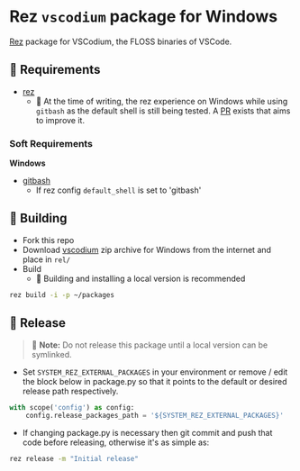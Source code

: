 # Rez `vscodium` package for Windows

[Rez](https://github.com/AcademySoftwareFoundation/rez) package for VSCodium, the FLOSS binaries of VSCode.

## :memo: Requirements

- [rez](https://github.com/AcademySoftwareFoundation/rez)
    - :construction: At the time of writing, the rez experience on Windows while using `gitbash` as the default shell is still being tested. A [PR](https://github.com/AcademySoftwareFoundation/rez/pull/1364) exists that aims to improve it.

### Soft Requirements

__Windows__

- [gitbash](https://gitforwindows.org/)
    - If rez config `default_shell` is set to 'gitbash'

## :hammer: Building

- Fork this repo
- Download [vscodium](https://github.com/VSCodium/vscodium/releases/download/1.71.0.22245/VSCodium-win32-x64-1.71.0.22245.zip) zip archive for Windows from the internet and place in `rel/`
- Build
    - :construction: Building and installing a local version is recommended

```sh
rez build -i -p ~/packages
```

## :ship: Release

> :rotating_light: **Note:** Do not release this package until a local version can be symlinked.

- Set `SYSTEM_REZ_EXTERNAL_PACKAGES` in your environment or remove / edit the block below in package.py so that it points to the default or desired release path respectively.

```python
with scope('config') as config:
    config.release_packages_path = '${SYSTEM_REZ_EXTERNAL_PACKAGES}'
```

- If changing package.py is necessary then git commit and push that code before releasing, otherwise it's as simple as:

```sh
rez release -m "Initial release"
```
